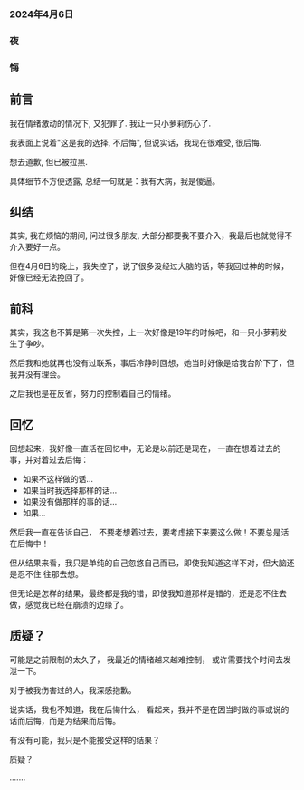 ### 2024年4月6日
### 夜
### 悔

## 前言

我在情绪激动的情况下, 又犯罪了. 我让一只小萝莉伤心了.

我表面上说着"这是我的选择, 不后悔",  但说实话，我现在很难受, 很后悔.

想去道歉, 但已被拉黑.

具体细节不方便透露, 总结一句就是：我有大病，我是傻逼。

## 纠结

其实, 我在烦恼的期间, 问过很多朋友, 大部分都要我不要介入，我最后也就觉得不介入要好一点。

但在4月6日的晚上，我失控了，说了很多没经过大脑的话，等我回过神的时候， 好像已经无法挽回了。

## 前科

其实，我这也不算是第一次失控，上一次好像是19年的时候吧，和一只小萝莉发生了争吵。

然后我和她就再也没有过联系，事后冷静时回想，她当时好像是给我台阶下了，但我并没有理会。

之后我也是在反省，努力的控制着自己的情绪。

## 回忆

回想起来，我好像一直活在回忆中，无论是以前还是现在， 一直在想着过去的事，并对着过去后悔：
- 如果不这样做的话...
- 如果当时我选择那样的话...
- 如果没有做那样的事的话...
- 如果...

然后我一直在告诉自己， 不要老想着过去，要考虑接下来要这么做！不要总是活在后悔中！

但从结果来看，我只是单纯的自己忽悠自己而已，即使我知道这样不对，但大脑还是忍不住 往那去想。

但无论是怎样的结果，最终都是我的错，即使我知道那样是错的，还是忍不住去做，感觉我已经在崩溃的边缘了。

## 质疑？

可能是之前限制的太久了， 我最近的情绪越来越难控制， 或许需要找个时间去发泄一下。

对于被我伤害过的人，我深感抱歉。

说实话，我也不知道，我在后悔什么， 看起来，我并不是在因当时做的事或说的话而后悔，而是为结果而后悔。

有没有可能，我只是不能接受这样的结果？

质疑？

.......




